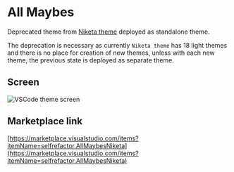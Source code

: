 # All Maybes

Deprecated theme from [Niketa theme](https://marketplace.visualstudio.com/items?itemName=selfrefactor.Niketa-theme) deployed as standalone theme.

The deprecation is necessary as currently `Niketa theme` has 18 light themes and there is no place for creation of new themes, unless with each new theme, the previous state is deployed as separate theme.

## Screen

![VSCode theme screen](https://github.com/selfrefactor/niketa-themes/blob/master/packages/all_maybes/theme/brave.love.png?raw=true)

## Marketplace link

[https://marketplace.visualstudio.com/items?itemName=selfrefactor.AllMaybesNiketa](https://marketplace.visualstudio.com/items?itemName=selfrefactor.AllMaybesNiketa)